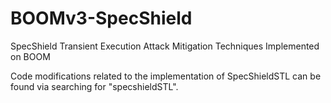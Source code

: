 # BOOMv3-SpecShield
SpecShield Transient Execution Attack Mitigation Techniques Implemented on BOOM

Code modifications related to the implementation of SpecShieldSTL can be found via searching for "specshieldSTL".
